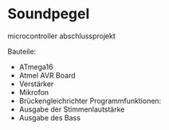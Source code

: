 Soundpegel
==========

microcontroller abschlussprojekt

Bauteile: 
  - ATmega16
  -	Atmel AVR Board
  -	Verstärker
  -	Mikrofon
  -	Brückengleichrichter
Programmfunktionen:
  -	Ausgabe der Stimmenlautstärke
  -	Ausgabe des Bass

